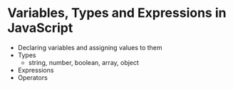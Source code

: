 # Variables, Types and Expressions in JavaScript

- Declaring variables and assigning values to them
- Types
  - string, number, boolean, array, object
- Expressions
- Operators